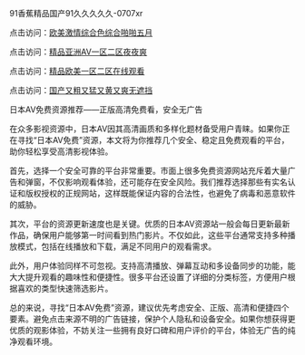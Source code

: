 91香蕉精品国产91久久久久久-0707xr


点击访问：<a href="https://bsdf-5f5.pages.dev/">欧美激情综合色综合啪啪五月</a>

点击访问：<a href="https://gsd-agv.pages.dev/">精品亚洲AV一区二区夜夜爽</a>

点击访问：<a href="https://cfad.pages.dev/">精品欧美一区二区在线观看</a>

点击访问：<a href="https://gfd-5xg.pages.dev/">国产又粗又猛又黄又爽无遮挡</a>


日本AV免费资源推荐——正版高清免费看，安全无广告

在众多影视资源中，日本AV因其高清画质和多样化题材备受用户青睐。如果你正在寻找“日本AV免费”资源，本文将为你推荐几个安全、稳定且免费观看的平台，助你轻松享受高清影视体验。

首先，选择一个安全可靠的平台非常重要。市面上很多免费资源网站充斥着大量广告和弹窗，不仅影响观看体验，还可能存在安全风险。我们推荐选择那些有实名认证和版权授权的正规网站，这样既能保证内容的合法性，也避免了病毒和恶意软件的威胁。

其次，平台的资源更新速度也是关键。优质的日本AV资源站一般会每日更新最新作品，确保用户能够第一时间看到热门影片。不仅如此，这些平台通常支持多种播放模式，包括在线播放和下载，满足不同用户的观看需求。

此外，用户体验同样不可忽视。支持高清播放、弹幕互动和多设备同步的功能，能大大提升观看的趣味性和便捷性。很多平台还设置了详细的分类标签，方便用户根据喜欢的类型快速筛选影片。

总的来说，寻找“日本AV免费”资源，建议优先考虑安全、正版、高清和便捷四个要素。避免点击来源不明的广告链接，保护个人隐私和设备安全。如果你想获得更优质的观影体验，不妨关注一些拥有良好口碑和用户评价的平台，体验无广告的纯净观看环境。


<span style="display:none;">[Canonical link]( https://github.com/77xduan/84508 ）</span>
